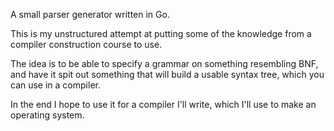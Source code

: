 A small parser generator written in Go.

This is my unstructured attempt at putting some of the knowledge from a
compiler construction course to use.

The idea is to be able to specify a grammar on something resembling BNF, and
have it spit out something that will build a usable syntax tree, which you can
use in a compiler.

In the end I hope to use it for a compiler I'll write, which I'll use to make an
operating system.
